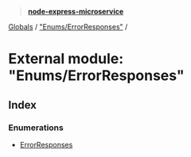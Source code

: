 > **[node-express-microservice](../README.md)**

[Globals](../globals.md) / ["Enums/ErrorResponses"](_enums_errorresponses_.md) /

# External module: "Enums/ErrorResponses"

## Index

### Enumerations

* [ErrorResponses](../enums/_enums_errorresponses_.errorresponses.md)